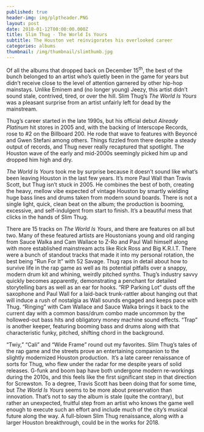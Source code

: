 ```yaml
---
published: true
header-img: img/plptheader.PNG
layout: post
date: 2018-01-12T00:00:00.000Z
title: Slim Thug - The World Is Yours
subtitle: The Houston vet reinvigorates his overlooked career
categories: albums
thumbnail: /img/thumbnail/slimthumb.jpg
---
```

<p>Of all the albums that dropped back on December 15<sup>th</sup>, the best of the bunch belonged to an artist who&rsquo;s quietly been in the game for years but didn&rsquo;t receive close to the level of attention garnered by other hip-hop mainstays. Unlike Eminem and (no longer young) Jeezy, this artist didn&rsquo;t sound stale, contrived, tired, or over the hill. Slim Thug&rsquo;s <em>The World Is Yours </em>was a pleasant surprise from an artist unfairly left for dead by the mainstream.</p>
<p>Thug&rsquo;s career started in the late 1990s, but his official debut <em>Already Platinum </em>hit stores in 2005 and, with the backing of Interscope Records, rose to #2 on the Billboard 200. He rode that wave to features with Beyonc&eacute; and Gwen Stefani among others. Things fizzled from there despite a steady output of records, and Thug never really recaptured that spotlight. The Houston wave of the early and mid-2000s seemingly picked him up and dropped him high and dry.</p>
<p><em>The World Is Yours </em>took me by surprise because it doesn&rsquo;t sound like what&rsquo;s been leaving Houston in the last few years. It&rsquo;s more Paul Wall than Travis Scott, but Thug isn&rsquo;t stuck in 2005. He combines the best of both, creating the heavy, mellow vibe expected of vintage Houston by smartly wielding huge bass lines and drums taken from modern sound boards. There is not a single light, quick, clean beat on the album; the production is booming, excessive, and self-indulgent from start to finish. It&rsquo;s a beautiful mess that clicks in the hands of Slim Thug.</p>
<p>There are 15 tracks on <em>The World Is Yours</em>, and there are features on all but two. Many of these featured artists are Houstonians young and old ranging from Sauce Walka and Cam Wallace to Z-Ro and Paul Wall himself along with more established mainstream acts like Rick Ross and Big K.R.I.T. There were a bunch of standout tracks that made it into my personal rotation, the best being &ldquo;Run For It&rdquo; with 52 Savage. Thug raps in detail about how to survive life in the rap game as well as its potential pitfalls over a snappy, modern drum kit and whining, weirdly pitched synths. Thug&rsquo;s industry savvy quickly becomes apparently, demonstrating a penchant for detailed storytelling bars as well as an ear for hooks. &ldquo;RIP Parking Lot&rdquo; dusts off the saxophone and Paul Wall for a laid-back trunk-rattler about hanging out that will induce a rush of nostalgia as Wall sounds engaged and keeps pace with Thug. &ldquo;Ringing&rdquo; with Cam Wallace and Sauce Walka brings it back to the current day with a common bass/drum combo made uncommon by the hollowed-out bass hits and obligatory money machine sound effects. &ldquo;Trap&rdquo; is another keeper, featuring booming bass and drums along with that characteristic funky, pitched, shifting chord in the background.</p>
<p>&ldquo;Twiy,&rdquo; &ldquo;Cali&rdquo; and &ldquo;Wide Frame&rdquo; round out my favorites. Slim Thug&rsquo;s tales of the rap game and the streets prove an entertaining companion to the slightly modernized Houston production. &nbsp;It&rsquo;s a late career renaissance of sorts for Thug, who flew under the radar for me despite years of solid releases. G-funk and boom bap have both undergone modern re-workings during the 2010s, and this feels like the first significant step in that direction for Screwston. To a degree, Travis Scott has been doing that for some time, but <em>The World Is Yours </em>seems to be more about preservation than innovation. That&rsquo;s not to say the album is stale (quite the contrary), but rather an unexpected, fruitful step from an artist who knows the game well enough to execute such an effort and include much of the city&rsquo;s musical future along the way. A full-blown Slim Thug renaissance, along with a larger Houston breakthrough, could be in the works for 2018.</p>
